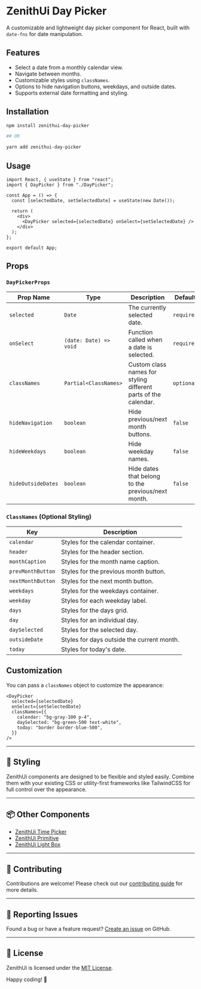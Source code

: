 # ZenithUi Day Picker

A customizable and lightweight day picker component for React, built with `date-fns` for date manipulation.

## Features

- Select a date from a monthly calendar view.
- Navigate between months.
- Customizable styles using `classNames`.
- Options to hide navigation buttons, weekdays, and outside dates.
- Supports external date formatting and styling.

## Installation

```sh
npm install zenithui-day-picker

## OR

yarn add zenithui-day-picker
```

## Usage

```tsx
import React, { useState } from "react";
import { DayPicker } from "./DayPicker";

const App = () => {
  const [selectedDate, setSelectedDate] = useState(new Date());

  return (
    <div>
      <DayPicker selected={selectedDate} onSelect={setSelectedDate} />
    </div>
  );
};

export default App;
```

## Props

### `DayPickerProps`

| Prop Name          | Type                   | Description                                                     | Default    |
| ------------------ | ---------------------- | --------------------------------------------------------------- | ---------- |
| `selected`         | `Date`                 | The currently selected date.                                    | `required` |
| `onSelect`         | `(date: Date) => void` | Function called when a date is selected.                        | `required` |
| `classNames`       | `Partial<ClassNames>`  | Custom class names for styling different parts of the calendar. | `optional` |
| `hideNavigation`   | `boolean`              | Hide previous/next month buttons.                               | `false`    |
| `hideWeekdays`     | `boolean`              | Hide weekday names.                                             | `false`    |
| `hideOutsideDates` | `boolean`              | Hide dates that belong to the previous/next month.              | `false`    |

### `ClassNames` (Optional Styling)

| Key               | Description                                |
| ----------------- | ------------------------------------------ |
| `calendar`        | Styles for the calendar container.         |
| `header`          | Styles for the header section.             |
| `monthCaption`    | Styles for the month name caption.         |
| `prevMonthButton` | Styles for the previous month button.      |
| `nextMonthButton` | Styles for the next month button.          |
| `weekdays`        | Styles for the weekdays container.         |
| `weekday`         | Styles for each weekday label.             |
| `days`            | Styles for the days grid.                  |
| `day`             | Styles for an individual day.              |
| `daySelected`     | Styles for the selected day.               |
| `outsideDate`     | Styles for days outside the current month. |
| `today`           | Styles for today's date.                   |

## Customization

You can pass a `classNames` object to customize the appearance:

```tsx
<DayPicker
  selected={selectedDate}
  onSelect={setSelectedDate}
  classNames={{
    calendar: "bg-gray-100 p-4",
    daySelected: "bg-green-500 text-white",
    today: "border border-blue-500",
  }}
/>
```

---

## 🎨 Styling

ZenithUi components are designed to be flexible and styled easily. Combine them with your existing CSS or utility-first frameworks like TailwindCSS for full control over the appearance.

---

## 📦 Other Components

- [ZenithUi Time Picker](https://npmjs.com/package/zenithui-time-picker)
- [ZenithUi Primitive](https://npmjs.com/package/zenithui-primitive)
- [ZenithUi Light Box](https://npmjs.com/package/zenithui-light-box)

---

## 🤝 Contributing

Contributions are welcome! Please check out our [contributing guide](https://github.com/ChanduBobbili/ZenithUi/blob/main/CONTRIBUTING.md) for more details.

---

## 🐛 Reporting Issues

Found a bug or have a feature request? [Create an issue](https://github.com/ChanduBobbili/ZenithUi/issues) on GitHub.

---

## 📄 License

ZenithUi is licensed under the [MIT License](https://github.com/ChanduBobbili/ZenithUi/blob/main/LICENSE.md).

Happy coding! 🚀
